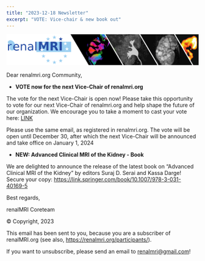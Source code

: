 ```yaml
---
title: "2023-12-18 Newsletter"
excerpt: "VOTE: Vice-chair & new book out"
---
```


![image-center](/assets/images/newsletter_renalMRI.png)

Dear renalmri.org Community,

- **VOTE now for the next Vice-Chair of renalmri.org**

The vote for the next Vice-Chair is open now! Please take this opportunity to vote for our next Vice-Chair of renalmri.org and help shape the future of our organization. 
We encourage you to take a moment to cast your vote here: [LINK](https://docs.google.com/forms/d/e/1FAIpQLScN1LpvMIN2ii9b4VSGmux78Hly7miCCWOyMzSN013_ATnyPA/viewform?usp=sharing)

Please use the same email, as registered in renalmri.org. The vote will be open until December 30, after which the next Vice-Chair will be announced and take office on January 1, 2024

- **NEW: Advanced Clinical MRI of the Kidney - Book**

We are delighted to announce the release of the latest book on “Advanced Clinical MRI of the Kidney” by editors Suraj D. Serai and Kassa Darge! 
Secure your copy: https://link.springer.com/book/10.1007/978-3-031-40169-5
 
 
 
Best regards,

renalMRI Coreteam


© Copyright, 2023

This email has been sent to you, because you are a subscriber of renalMRI.org (see also, https://renalmri.org/participants/).

If you want to unsubscribe, please send an email to renalmri@gmail.com!
